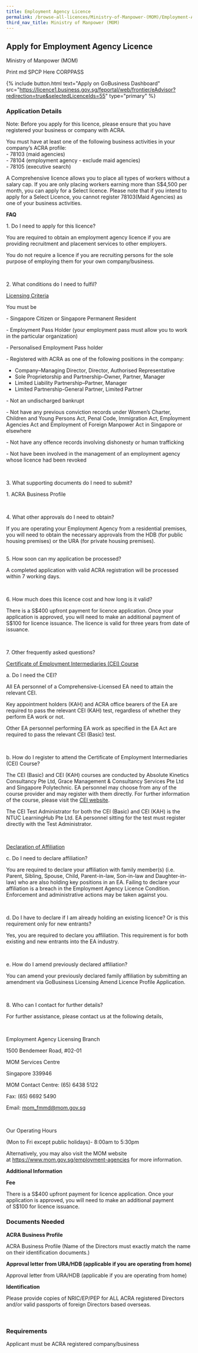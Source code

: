 ```yaml
---
title: Employment Agency Licence
permalink: /browse-all-licences/Ministry-of-Manpower-(MOM)/Employment-Agency-Licence
third_nav_title: Ministry of Manpower (MOM)
---
```


## Apply for Employment Agency Licence

Ministry of Manpower (MOM)

Print md SPCP Here CORPPASS

{% include button.html text="Apply on GoBusiness Dashboard" src="https://licence1.business.gov.sg/feportal/web/frontier/eAdvisor?redirection=true&selectedLicenceIds=55" type="primary" %}

### Application Details

<p>Note: Before you apply for this licence, please ensure that you have registered your business or company with ACRA.&nbsp;</p>
<p>You must have at least one of the following business activities in your company&rsquo;s ACRA profile:&nbsp;<br />- 78103 (maid agencies)<br />- 78104 (employment agency - exclude maid agencies)<br />- 78105 (executive search)&nbsp;</p>
<p>A Comprehensive licence allows you to place all types of workers without a salary cap. If you are only placing workers earning more than S$4,500 per month, you can apply for a Select licence. Please note that if you intend to apply for a Select Licence, you cannot register 78103(Maid Agencies) as one of your business activities.</p>
<p><strong>FAQ</strong></p>
<p>1. Do I need to apply for this licence?</p>
<p>You are required to obtain an employment agency licence if you are providing recruitment and placement services to other employers.</p>
<p>You do not require a licence if you are recruiting persons for the sole purpose of employing them for your own company/business.</p>
<p>&nbsp;</p>
<p>2. What conditions do I need to fulfil?</p>
<p><u>Licensing Criteria</u></p>
<p>You must be</p>
<p>- Singapore Citizen or Singapore Permanent Resident</p>
<p>- Employment Pass Holder (your employment pass must allow you to work in the particular organization)</p>
<p>- Personalised Employment Pass holder</p>
<p>- Registered with ACRA as one of the following positions in the company:</p>
<ul>
<li>Company&ndash;Managing Director, Director, Authorised Representative</li>
<li>Sole Proprietorship and Partnership&ndash;Owner, Partner, Manager</li>
<li>Limited Liability Partnership&ndash;Partner, Manager</li>
<li>Limited Partnership-General Partner, Limited Partner</li>
</ul>
<p>- Not an undischarged bankrupt</p>
<p>- Not have any previous conviction records under Women&rsquo;s Charter, Children and Young Persons Act, Penal Code, Immigration Act, Employment Agencies Act and Employment of Foreign Manpower Act in Singapore or elsewhere</p>
<p>- Not have any offence records involving dishonesty or human trafficking</p>
<p>- Not have been involved in the management of an employment agency whose licence had been revoked</p>
<p>&nbsp;</p>
<p>3. What supporting documents do I need to submit?</p>
<p>1. ACRA Business Profile</p>
<p>&nbsp;</p>
<p>4. What other approvals do I need to obtain?</p>
<p>If you are operating your Employment Agency from a residential premises, you will need to obtain the necessary approvals from the HDB (for public housing premises) or the URA (for private housing premises).</p>
<p><br />5. How soon can my application be processed?</p>
<p>A completed application with valid ACRA registration will be processed within 7 working days.</p>
<p>&nbsp;</p>
<p>6. How much does this licence cost and how long is it valid?</p>
<p>There is a S$400 upfront payment for licence application. Once your application is approved, you will need to make an additional payment of S$100 for licence issuance. The licence is valid for three years from date of issuance.</p>
<p>&nbsp;</p>
<p>7. Other frequently asked questions?</p>
<p><u>Certificate of Employment Intermediaries (CEI) Course</u></p>
<p>a. Do I need the CEI?</p>
<p>All EA personnel of a Comprehensive-Licensed EA need to attain the relevant CEI.</p>
<p>Key appointment holders (KAH) and ACRA office bearers of the EA are required to pass the relevant CEI (KAH) test, regardless of whether they perform EA work or not.</p>
<p>Other EA personnel performing EA work as specified in the EA Act are required to pass the relevant CEI (Basic) test.</p>
<p>&nbsp;</p>
<p>b. How do I register to attend the Certificate of Employment Intermediaries (CEI) Course?</p>
<p>The CEI (Basic) and CEI (KAH) courses are conducted by Absolute Kinetics Consultancy Pte Ltd, Grace Management &amp; Consultancy Services Pte Ltd and Singapore Polytechnic. EA personnel may choose from any of the course provider and may register with them directly. For further information of the course, please visit the&nbsp;<a href="http://www.mom.gov.sg/foreign-manpower/employment-agencies/Pages/CEI.aspx">CEI website</a>.</p>
<p>The CEI Test Administrator for both the CEI (Basic) and CEI (KAH) is the NTUC LearningHub Pte Ltd. EA personnel sitting for the test must register directly with the Test Administrator.</p>
<p>&nbsp;</p>
<p><u>Declaration of Affiliation</u></p>
<p>c. Do I need to declare affiliation?</p>
<p>You are required to declare your affiliation with family member(s) (i.e. Parent, Sibling, Spouse, Child, Parent-in-law, Son-in-law and Daughter-in-law) who are also holding key positions in an EA. Failing to declare your affiliation is a breach in the Employment Agency Licence Condition. Enforcement and administrative actions may be taken against you.</p>
<p>&nbsp;</p>
<p>d. Do I have to declare if I am already holding an existing licence? Or is this requirement only for new entrants?</p>
<p>Yes, you are required to declare you affiliation. This requirement is for both existing and new entrants into the EA industry.</p>
<p>&nbsp;</p>
<p>e. How do I amend previously declared affiliation?</p>
<p>You can amend your previously declared family affiliation by submitting an amendment via GoBusiness Licensing Amend Licence Profile Application.</p>
<p>&nbsp;</p>
<p>8. Who can I contact for further details?</p>
<p>For further assistance, please contact us at the following details,</p>
<p>&nbsp;</p>
<p>Employment Agency Licensing Branch</p>
<p>1500 Bendemeer Road, #02-01</p>
<p>MOM Services Centre</p>
<p>Singapore 339946</p>
<p>MOM Contact Centre: (65) 6438 5122</p>
<p>Fax: (65) 6692 5490</p>
<p>Email:&nbsp;<a href="mailto:mom_fmmd@mom.gov.sg">mom_fmmd@mom.gov.sg</a></p>
<p>&nbsp;</p>
<p>Our Operating Hours</p>
<p>(Mon to Fri except public holidays)- 8:00am to 5:30pm</p>
<p>Alternatively, you may also visit the MOM website at&nbsp;<a href="https://www.mom.gov.sg/employment-agencies" target="_blank" rel="noopener">https://www.mom.gov.sg/employment-agencies</a>&nbsp;for more information.</p>

**Additional Information**

<p><strong>Fee</strong></p>
<p>There is a&nbsp;S$400&nbsp;upfront payment for licence application. Once your application is approved, you will need to make an additional payment of&nbsp;S$100&nbsp;for licence issuance.</p>

### Documents Needed

<p><strong>ACRA Business Profile</strong></p>
<p>ACRA Business Profile (Name of the Directors must exactly match the name on their identification documents.)</p>
<p><strong>Approval letter from URA/HDB (applicable if you are operating from home)</strong></p>
<p>Approval letter from URA/HDB (applicable if you are operating from home)</p>
<p><strong>Identification</strong></p>
<p>Please provide copies of NRIC/EP/PEP for ALL ACRA registered Directors and/or valid passports of foreign Directors based overseas.</p>
<p>&nbsp;</p>

### Requirements

Applicant must be ACRA registered company/business

